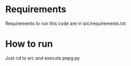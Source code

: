 # Requirements
Requirements to run this code are in src/requirements.txt

# How to run
Just cd to src and execute pepg.py
